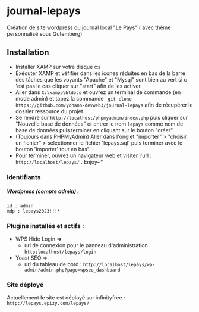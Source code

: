 # journal-lepays
Création de site wordpress du journal local "Le Pays" ( avec thème personnalisé sous Gutemberg)

## Installation 
- Installer XAMP sur votre disque c:/
- Éxécuter XAMP et véfifier dans les icones réduites en bas de la barre des tâches que les voyants "Apache" et "Mysql" sont bien au vert si c 'est pas le cas cliquer sur "start" afin de les activer.
- Aller dans `C:\xampp\htdocs` et ouvrez un terminal de commande (en mode admin) et tapez la commande ` git clone https://github.com/yohann-devweb3/journal-lepays` afin de récupérer le dossier ressource du projet.
- Se rendre sur `http://localhost/phpmyadmin/index.php` puis cliquer sur "Nouvelle base de données" et entrer le nom `lepays` comme nom de base de données puis terminer en cliquant sur le bouton "créer".
- (Toujours dans PHPMyAdmin) Aller dans l'onglet "importer" > "choisir un fichier" > sélectionner le fichier 'lepays.sql' puis terminer avec le bouton 'importer' tout en bas".
- Pour terminer, ouvrez un navigateur web et visiter l'url : `http://localhost/lepays/` . Enjoy~*

### Identifiants
  ##### Wordpress (compte admin) :
    id : admin
    mdp : lepays2023!!!*
    
### Plugins installés et actifs : 
  - WPS Hide Login =>
      - url de connexion pour le panneau d'administration : `http:localhost/lepays/login`
  - Yoast SEO =>
      - url du tableau de bord : `http://localhost/lepays/wp-admin/admin.php?page=wpseo_dashboard`
### Site déployé

Actuellement le site est déployé sur infinityfree : `http://lepays.epizy.com/lepays/`
